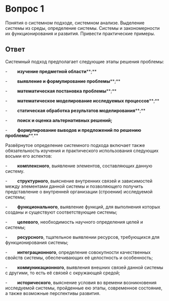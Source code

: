 # Вопрос 1 

Понятия о системном подходе, системном анализе. Выделение системы из среды, определение системы. Системы и закономерности их функционирования и развития. Привести практические примеры.

## Ответ 

Системный подход предполагает следующие этапы решения проблемы:

-        **изучение предметной области****;**

-        **выявление и формулирование проблемы****;**

-        **математическая постановка проблемы****;**

-        **математическое моделирование исследуемых процессов****;**

-        **статическая обработка результатов моделирования****;**

-        **поиск и оценка альтернативных решений;**

-        **формулирование выводов и предложений по решению проблемы****.**

Развёрнутое определение системного подхода включает также обязательность изучения и практического использования следующих восьми его аспектов:

-        **комплексного**, выявление элементов, составляющих данную систему.

-        **структурного**, выяснение внутренних связей и зависимостей между элементами данной системы и позволяющего получить представление о внутренней организации (строении) исследуемой системы;

-        **функционального**, выявление функций, для выполнения которых созданы и существуют соответствующие системы;

-        **целевого**, необходимость научного определения целей и системы;

-        **ресурсного**, тщательное выявлении ресурсов, требующихся для функционирования системы;

-        **интеграционного**, определение совокупности качественных свойств системы, обеспечивающих её целостность и особенность;

-        **коммуникационного**, выявления внешних связей данной системы с другими, то есть её связей с окружающей средой;

-        **исторического**, выяснение условия во времени возникновения исследуемой системы, пройденные ею этапы, современное состояние, а также возможные перспективы развития.